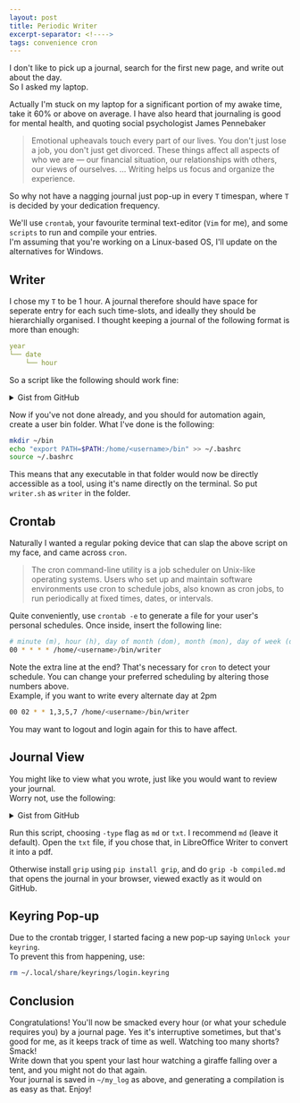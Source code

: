 ```yaml
---
layout: post
title: Periodic Writer
excerpt-separator: <!---->
tags: convenience cron
---
```


I don't like to pick up a journal, search for the first new page, and write out about the day.  
So I asked my laptop.

<!---->

Actually I'm stuck on my laptop for a significant portion of my awake time, take it 60% or above on average.
I have also heard that journaling is good for mental health, and quoting social psychologist James Pennebaker

> Emotional upheavals touch every part of our lives. You don't just lose a job, you don't just get divorced. These things affect all aspects of who we are — our financial situation, our relationships with others, our views of ourselves. ... Writing helps us focus and organize the experience.

So why not have a nagging journal just pop-up in every `T` timespan, where `T` is decided by your dedication frequency.  

We'll use `crontab`, your favourite terminal text-editor (`Vim` for me), and some `scripts` to run and compile your entries.  
I'm assuming that you're working on a Linux-based OS, I'll update on the alternatives for Windows.

## Writer

I chose my `T` to be 1 hour. A journal therefore should have space for seperate entry for each such time-slots, and ideally they should be hierarchially organised. I thought keeping a journal of the following format is more than enough:

```yml
year
└── date
    └── hour
```

So a script like the following should work fine:

<details>
<summary>Gist from GitHub</summary>
<script src="https://gist.github.com/ba-13/7d27fbad5a0898de34298cabd9b343bf.js"></script>
</details>

Now if you've not done already, and you should for automation again, create a user bin folder.
What I've done is the following:

```bash
mkdir ~/bin
echo "export PATH=$PATH:/home/<username>/bin" >> ~/.bashrc
source ~/.bashrc
```

This means that any executable in that folder would now be directly accessible as a tool, using it's name directly on the terminal. So put `writer.sh` as `writer` in the folder.

## Crontab

Naturally I wanted a regular poking device that can slap the above script on my face, and came across `cron`.

> The cron command-line utility is a job scheduler on Unix-like operating systems. Users who set up and maintain software environments use cron to schedule jobs, also known as cron jobs, to run periodically at fixed times, dates, or intervals.

Quite conveniently, use `crontab -e` to generate a file for your user's personal schedules.
Once inside, insert the following line:

```bash
# minute (m), hour (h), day of month (dom), month (mon), day of week (dow)
00 * * * * /home/<username>/bin/writer

```

Note the extra line at the end? That's necessary for `cron` to detect your schedule.
You can change your preferred scheduling by altering those numbers above.  
Example, if you want to write every alternate day at 2pm

```bash
00 02 * * 1,3,5,7 /home/<username>/bin/writer
```

You may want to logout and login again for this to have affect.

## Journal View

You might like to view what you wrote, just like you would want to review your journal.  
Worry not, use the following:

<details>
<summary>Gist from GitHub</summary>
<script src="https://gist.github.com/ba-13/f0145c0dda0af430b6216d6d4bd6060e.js"></script>
</details>

Run this script, choosing `-type` flag as `md` or `txt`. I recommend `md` (leave it default). Open the `txt` file, if you chose that, in LibreOffice Writer to convert it into a pdf.

Otherwise install `grip` using `pip install grip`, and do `grip -b compiled.md` that opens the journal in your browser, viewed exactly as it would on GitHub.

## Keyring Pop-up

Due to the crontab trigger, I started facing a new pop-up saying `Unlock your keyring`.  
To prevent this from happening, use:

```bash
rm ~/.local/share/keyrings/login.keyring
```

## Conclusion

Congratulations! You'll now be smacked every hour (or what your schedule requires you) by a journal page.
Yes it's interruptive sometimes, but that's good for me, as it keeps track of time as well. Watching too many shorts? Smack!  
Write down that you spent your last hour watching a giraffe falling over a tent, and you might not do that again.  
Your journal is saved in `~/my_log` as above, and generating a compilation is as easy as that.
Enjoy!
